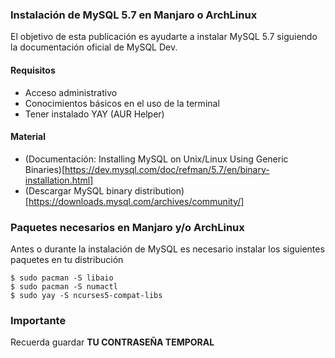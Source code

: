 ### Instalación de MySQL 5.7 en Manjaro o ArchLinux

El objetivo de esta publicación es ayudarte a instalar MySQL 5.7 siguiendo la documentación oficial de MySQL Dev.

#### Requisitos

- Acceso administrativo
- Conocimientos básicos en el uso de la terminal
- Tener instalado YAY (AUR Helper)

#### Material 

- (Documentación: Installing MySQL on Unix/Linux Using Generic Binaries)[https://dev.mysql.com/doc/refman/5.7/en/binary-installation.html]
- (Descargar MySQL binary distribution)[https://downloads.mysql.com/archives/community/]

### Paquetes necesarios en Manjaro y/o ArchLinux

Antes o durante la instalación de MySQL es necesario instalar los siguientes paquetes en tu distribución

```
$ sudo pacman -S libaio
$ sudo pacman -S numactl
$ sudo yay -S ncurses5-compat-libs
```

### Importante

Recuerda guardar **TU CONTRASEÑA TEMPORAL**
